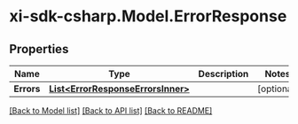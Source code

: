# xi-sdk-csharp.Model.ErrorResponse

## Properties

Name | Type | Description | Notes
------------ | ------------- | ------------- | -------------
**Errors** | [**List&lt;ErrorResponseErrorsInner&gt;**](ErrorResponseErrorsInner.md) |  | [optional] 

[[Back to Model list]](../README.md#documentation-for-models) [[Back to API list]](../README.md#documentation-for-api-endpoints) [[Back to README]](../README.md)

